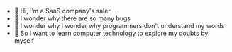 - 👋 Hi, I’m a SaaS company's saler
- 👀 I wonder why there are so many bugs
- 🌱 I wonder why I wonder why programmers don't understand my words
- 💞️ So I want to learn computer technology to explore my doubts by myself
